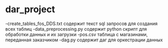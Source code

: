 # dar_project
-create_tables_fos_DDS.txt содержит текст sql запросов для создания всех таблиц 
-data_preprocessing.py содержит python скрипт для обработки данных и их загрузки
-pos.csv таблица с магазинами, переданная заказчиком
-dag.py содержит даг для оркестрации данных
